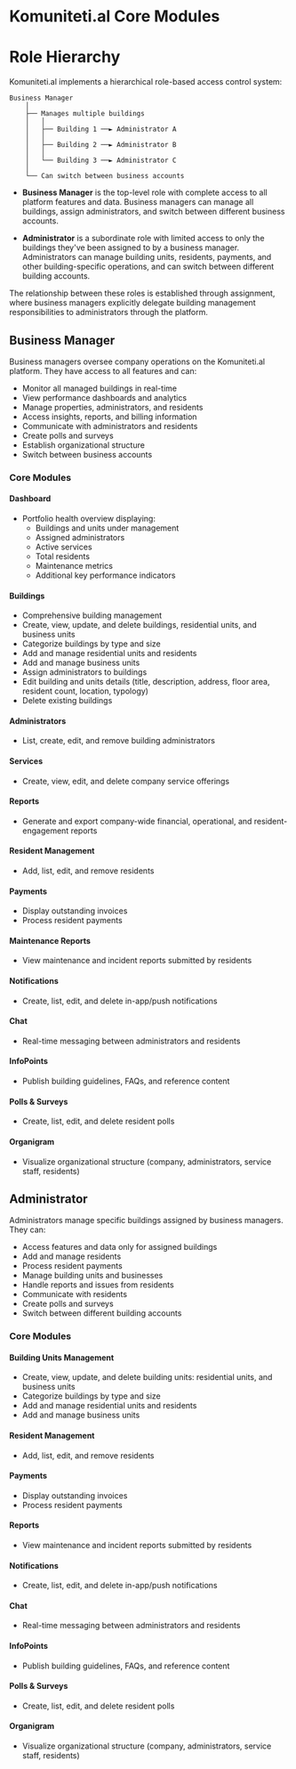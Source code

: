 # Komuniteti.al Core Modules

# Role Hierarchy

Komuniteti.al implements a hierarchical role-based access control system:

```
Business Manager
    │
    ├── Manages multiple buildings
    │   │
    │   ├── Building 1 ──► Administrator A
    │   │
    │   ├── Building 2 ──► Administrator B
    │   │
    │   └── Building 3 ──► Administrator C
    │
    └── Can switch between business accounts
```

- **Business Manager** is the top-level role with complete access to all platform features and data. Business managers can manage all buildings, assign administrators, and switch between different business accounts.

- **Administrator** is a subordinate role with limited access to only the buildings they've been assigned to by a business manager. Administrators can manage building units, residents, payments, and other building-specific operations, and can switch between different building accounts.

The relationship between these roles is established through assignment, where business managers explicitly delegate building management responsibilities to administrators through the platform.

## Business Manager

Business managers oversee company operations on the Komuniteti.al platform. They have access to all features and can:

- Monitor all managed buildings in real-time
- View performance dashboards and analytics
- Manage properties, administrators, and residents
- Access insights, reports, and billing information
- Communicate with administrators and residents
- Create polls and surveys
- Establish organizational structure
- Switch between business accounts

### Core Modules

#### Dashboard
- Portfolio health overview displaying:
  - Buildings and units under management
  - Assigned administrators
  - Active services
  - Total residents
  - Maintenance metrics
  - Additional key performance indicators

#### Buildings
- Comprehensive building management
- Create, view, update, and delete buildings, residential units, and business units
- Categorize buildings by type and size
- Add and manage residential units and residents
- Add and manage business units 
- Assign administrators to buildings
- Edit building and units details (title, description, address, floor area, resident count, location, typology)
- Delete existing buildings

#### Administrators
- List, create, edit, and remove building administrators

#### Services
- Create, view, edit, and delete company service offerings

#### Reports
- Generate and export company-wide financial, operational, and resident-engagement reports

#### Resident Management
- Add, list, edit, and remove residents

#### Payments
- Display outstanding invoices
- Process resident payments

#### Maintenance Reports
- View maintenance and incident reports submitted by residents

#### Notifications
- Create, list, edit, and delete in-app/push notifications

#### Chat
- Real-time messaging between administrators and residents

#### InfoPoints
- Publish building guidelines, FAQs, and reference content

#### Polls & Surveys
- Create, list, edit, and delete resident polls

#### Organigram
- Visualize organizational structure (company, administrators, service staff, residents)

## Administrator

Administrators manage specific buildings assigned by business managers. They can:

- Access features and data only for assigned buildings
- Add and manage residents
- Process resident payments
- Manage building units and businesses
- Handle reports and issues from residents
- Communicate with residents
- Create polls and surveys
- Switch between different building accounts

### Core Modules

#### Building Units Management
- Create, view, update, and delete building units: residential units, and business units
- Categorize buildings by type and size
- Add and manage residential units and residents
- Add and manage business units 

#### Resident Management
- Add, list, edit, and remove residents

#### Payments
- Display outstanding invoices
- Process resident payments

#### Reports
- View maintenance and incident reports submitted by residents

#### Notifications
- Create, list, edit, and delete in-app/push notifications

#### Chat
- Real-time messaging between administrators and residents

#### InfoPoints
- Publish building guidelines, FAQs, and reference content

#### Polls & Surveys
- Create, list, edit, and delete resident polls

#### Organigram
- Visualize organizational structure (company, administrators, service staff, residents)